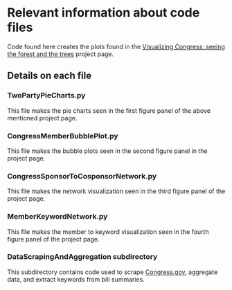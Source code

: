 # Relevant information about code files 
Code found here creates the plots found in the [Visualizing Congress: seeing the forest and the trees](https://plot.ly/~kdb6df/6/visualizing-congress-seeing-the-forest-and-the-trees/) project page.

## Details on each file 

### TwoPartyPieCharts.py
This file makes the pie charts seen in the first figure panel of the above mentioned project page. 

### CongressMemberBubblePlot.py
This file makes the bubble plots seen in the second figure panel in the project page. 

### CongressSponsorToCosponsorNetwork.py
This file makes the network visualization seen in the third figure panel of the project page. 

### MemberKeywordNetwork.py
This file makes the member to keyword visualization seen in the fourth figure panel of the project page. 

### DataScrapingAndAggregation subdirectory
This subdirectory contains code used to scrape [Congress.gov](https://www.congress.gov/), aggregate data, and extract keywords from bill summaries.
